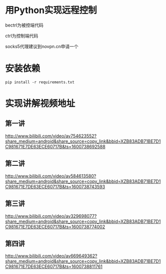 # 用Python实现远程控制

bectrl为被控端代码

ctrl为控制端代码

socks5代理建议到novpn.cn申请一个

# 安装依赖

`pip install -r requirements.txt`

# 实现讲解视频地址

## 第一讲

http://www.bilibili.com/video/av754623552?share_medium=android&share_source=copy_link&bbid=XZB83ADB71BE7D1C981671E7DE63ECE60717B&ts=1600738692588

## 第二讲

http://www.bilibili.com/video/av584613580?share_medium=android&share_source=copy_link&bbid=XZB83ADB71BE7D1C981671E7DE63ECE60717B&ts=1600738743593

## 第三讲

http://www.bilibili.com/video/av329698077?share_medium=android&share_source=copy_link&bbid=XZB83ADB71BE7D1C981671E7DE63ECE60717B&ts=1600738774002

## 第四讲

http://www.bilibili.com/video/av669649362?share_medium=android&share_source=copy_link&bbid=XZB83ADB71BE7D1C981671E7DE63ECE60717B&ts=1600738811761
